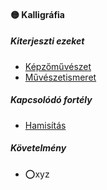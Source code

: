 #### 🟡 Kalligráfia

##### Kiterjeszti ezeket

- [Képzőművészet](../kepzettsegek/kepzomuveszet.md)
- [Művészetismeret](../kepzettsegek/muveszetismeret.md)

##### Kapcsolódó fortély

- [Hamisítás](../fortelyok.altalanos/hamisitas.md)

##### Követelmény
- ⭕xyz
